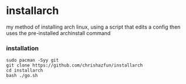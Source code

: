 # installarch

my method of installing arch linux, using a script that edits a config then uses the pre-installed archinstall command

### installation
```
sudo pacman -Syy git
git clone https://github.com/chrishazfun/installarch
cd installarch
bash ./go.sh
```